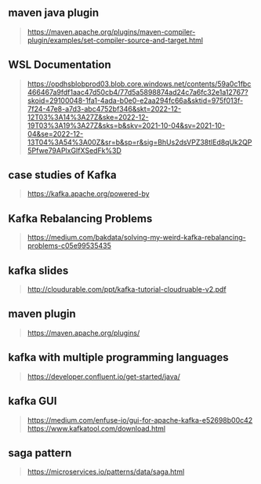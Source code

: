 ## maven java plugin 

> https://maven.apache.org/plugins/maven-compiler-plugin/examples/set-compiler-source-and-target.html




## WSL Documentation

>  https://opdhsblobprod03.blob.core.windows.net/contents/59a0c1fbc466467a9fdf1aac47d50cb4/77d5a5898874ad24c7a6fc32e1a12767?skoid=29100048-1fa1-4ada-b0e0-e2aa294fc66a&sktid=975f013f-7f24-47e8-a7d3-abc4752bf346&skt=2022-12-12T03%3A14%3A27Z&ske=2022-12-19T03%3A19%3A27Z&sks=b&skv=2021-10-04&sv=2021-10-04&se=2022-12-13T04%3A54%3A00Z&sr=b&sp=r&sig=BhUs2dsVPZ38tlEd8qUk2QP5Pfwe79APlxGIfXSedFk%3D


## case studies of Kafka 
> https://kafka.apache.org/powered-by


## Kafka Rebalancing Problems 
> https://medium.com/bakdata/solving-my-weird-kafka-rebalancing-problems-c05e99535435

## kafka slides
> http://cloudurable.com/ppt/kafka-tutorial-cloudruable-v2.pdf

## maven plugin 
> https://maven.apache.org/plugins/

## kafka with multiple programming languages 
> https://developer.confluent.io/get-started/java/


## kafka GUI 
> https://medium.com/enfuse-io/gui-for-apache-kafka-e52698b00c42
> https://www.kafkatool.com/download.html



## saga pattern 
> https://microservices.io/patterns/data/saga.html













